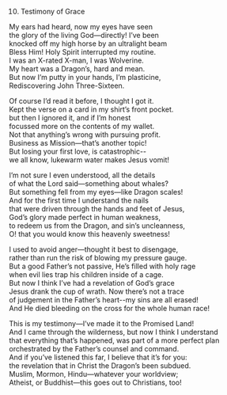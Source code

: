 10. Testimony of Grace  
  
My ears had heard, now my eyes have seen  
the glory of the living God—directly! I’ve been  
knocked off my high horse by an ultralight beam  
Bless Him! Holy Spirit interrupted my routine.  
I was an X-rated X-man, I was Wolverine.  
My heart was a Dragon’s, hard and mean.  
But now I’m putty in your hands, I’m plasticine,  
Rediscovering John Three-Sixteen.  
  
Of course I’d read it before, I thought I got it.  
Kept the verse on a card in my shirt’s front pocket.  
but then I ignored it, and if I’m honest  
focussed more on the contents of my wallet.  
Not that anything’s wrong with pursuing profit.  
Business as Mission—that’s another topic!  
But losing your first love, is catastrophic--  
we all know, lukewarm water makes Jesus vomit!  
  
I’m not sure I even understood, all the details  
of what the Lord said—something about whales?  
But something fell from my eyes—like Dragon scales!  
And for the first time I understand the nails  
that were driven through the hands and feet of Jesus,  
God’s glory made perfect in human weakness,  
to redeem us from the Dragon, and sin’s uncleanness,  
O! that you would know this heavenly sweetness!  
  
I used to avoid anger—thought it best to disengage,  
rather than run the risk of blowing my pressure gauge.  
But a good Father’s not passive, He’s filled with holy rage  
when evil lies trap his children inside of a cage.  
But now I think I’ve had a revelation of God’s grace  
Jesus drank the cup of wrath. Now there’s not a trace  
of judgement in the Father’s heart--my sins are all erased!  
And He died bleeding on the cross for the whole human race!  
  
This is my testimony—I’ve made it to the Promised Land!  
And I came through the wilderness, but now I think I understand  
that everything that’s happened, was part of a more perfect plan  
orchestrated by the Father’s counsel and command.  
And if you’ve listened this far, I believe that it’s for you:  
the revelation that in Christ the Dragon’s been subdued.  
Muslim, Mormon, Hindu—whatever your worldview;  
Atheist, or Buddhist—this goes out to Christians, too!  
  
